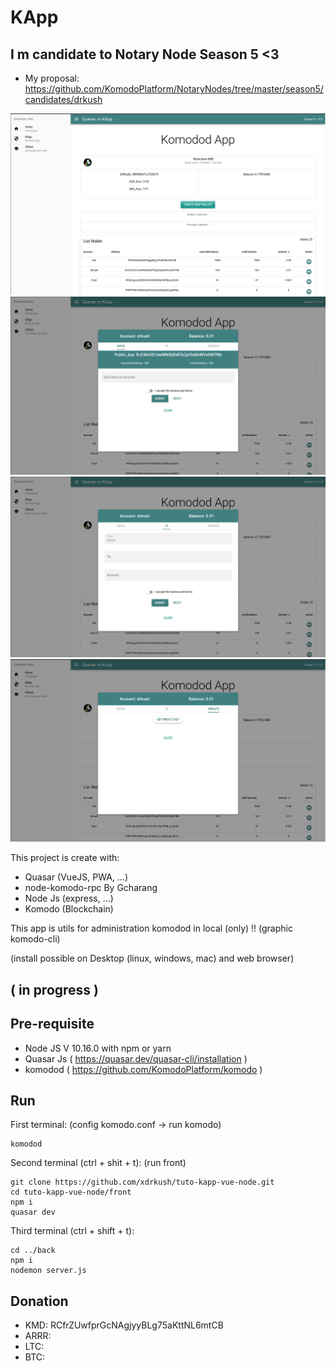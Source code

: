 # KApp

## I m candidate to Notary Node Season 5 <3
  - My proposal: https://github.com/KomodoPlatform/NotaryNodes/tree/master/season5/candidates/drkush

![](https://github.com/xdrkush/tuto-kapp-vue-node/blob/main/init.png)
![](https://github.com/xdrkush/tuto-kapp-vue-node/blob/main/init2.png)
![](https://github.com/xdrkush/tuto-kapp-vue-node/blob/main/init3.png)
![](https://github.com/xdrkush/tuto-kapp-vue-node/blob/main/init4.png)

This project is create with:
  - Quasar (VueJS, PWA, ...)
  - node-komodo-rpc By Gcharang
  - Node Js (express, ...)
  - Komodo (Blockchain)

This app is utils for administration komodod in local (only) !! (graphic komodo-cli)

(install possible on Desktop (linux, windows, mac) and web browser)

## ( in progress )

## Pre-requisite

  - Node JS V 10.16.0 with npm or yarn
  - Quasar Js ( https://quasar.dev/quasar-cli/installation )
  - komodod ( https://github.com/KomodoPlatform/komodo )

## Run

First terminal:
(config komodo.conf -> run komodo)
```
komodod
```

Second terminal (ctrl + shit + t):
(run front)
```
git clone https://github.com/xdrkush/tuto-kapp-vue-node.git
cd tuto-kapp-vue-node/front
npm i
quasar dev
```

Third terminal (ctrl + shift + t):
```
cd ../back
npm i
nodemon server.js
```

## Donation
  - KMD: RCfrZUwfprGcNAgjyyBLg75aKttNL6mtCB
  - ARRR: 
  - LTC: 
  - BTC: